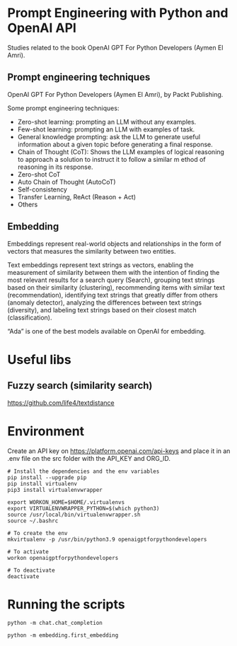 # Prompt Engineering with Python and OpenAI API

Studies related to the book OpenAI GPT For Python Developers (Aymen El Amri).

## Prompt engineering techniques

OpenAI GPT For Python Developers (Aymen El Amri), by Packt Publishing.

Some prompt engineering techniques:

- Zero-shot learning: prompting an LLM without any examples.
- Few-shot learning: prompting an LLM with examples of task.
- General knowledge prompting: ask the LLM to generate useful information about a given topic before generating a final response.
- Chain of Thought (CoT): Shows the LLM examples of logical reasoning to approach a solution to instruct it to follow a similar m ethod of reasoning in its response.
- Zero-shot CoT
- Auto Chain of Thought (AutoCoT)
- Self-consistency
- Transfer Learning, ReAct (Reason + Act)
- Others

## Embedding

Embeddings represent real-world objects and relationships in the form of vectors that measures the similarity between two entities.

 Text embeddings represent text strings as vectors, enabling the measurement of similarity between them with the intention of finding the most relevant results for a search query (Search), grouping text strings based on their similarity (clustering), recommending items with similar text (recommendation), identifying text strings that greatly differ from others (anomaly detector), analyzing the differences between text strings (diversity), and labeling text strings based on their closest match (classification).

 “Ada” is one of the best models available on OpenAI for embedding.


# Useful libs

## Fuzzy search (similarity search)

 https://github.com/life4/textdistance
 

# Environment

Create an API key on https://platform.openai.com/api-keys and place it in an .env file on the src folder with the API_KEY and ORG_ID.

```
# Install the dependencies and the env variables
pip install --upgrade pip
pip install virtualenv
pip3 install virtualenvwrapper

export WORKON_HOME=$HOME/.virtualenvs
export VIRTUALENVWRAPPER_PYTHON=$(which python3)
source /usr/local/bin/virtualenvwrapper.sh
source ~/.bashrc

# To create the env
mkvirtualenv -p /usr/bin/python3.9 openaigptforpythondevelopers

# To activate
workon openaigptforpythondevelopers

# To deactivate
deactivate
```

# Running the scripts

```
python -m chat.chat_completion

python -m embedding.first_embedding
```
